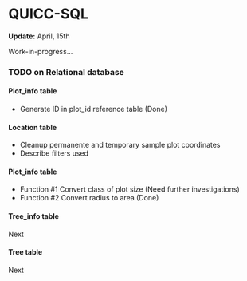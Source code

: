 QUICC-SQL
=========
**Update:** April, 15th 

Work-in-progress...

### TODO on Relational database

#### Plot_info table

- Generate ID in plot_id reference table (Done)

#### Location table

- Cleanup permanente and temporary sample plot coordinates
- Describe filters used

#### Plot_info table

- Function #1 Convert class of plot size (Need further investigations)
- Function #2 Convert radius to area (Done)

#### Tree_info table

Next

#### Tree table

Next
